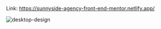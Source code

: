 Link: https://sunnyside-agency-front-end-mentor.netlify.app/

![desktop-design](https://github.com/yarlinlynn/sunnyside-agency-homepage/assets/140059481/495aa06e-2ad4-4842-8dcf-cbe004113721)
